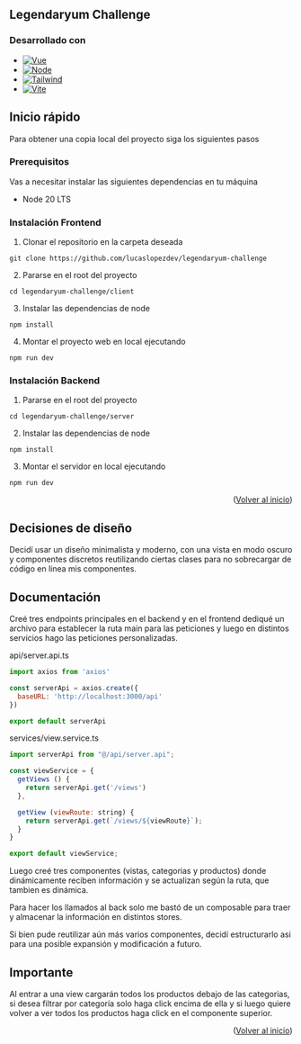 ## Legendaryum Challenge

### Desarrollado con

* [![Vue][Vue.js]][Vue-url]
* [![Node][Node]][Node-url]
* [![Tailwind][Tailwind]][Tailwind-url]
* [![Vite][Vite]][Vite-url]

## Inicio rápido

Para obtener una copia local del proyecto siga los siguientes pasos

### Prerequisitos

Vas a necesitar instalar las siguientes dependencias en tu máquina
*  Node 20 LTS

### Instalación Frontend

1. Clonar el repositorio en la carpeta deseada
```
git clone https://github.com/lucaslopezdev/legendaryum-challenge
```

2. Pararse en el root del proyecto
```
cd legendaryum-challenge/client
```

3. Instalar las dependencias de node
```
npm install
```

4. Montar el proyecto web en local ejecutando
```
npm run dev
```

### Instalación Backend

1. Pararse en el root del proyecto
```
cd legendaryum-challenge/server
```

2. Instalar las dependencias de node
```
npm install
```

3. Montar el servidor en local ejecutando
```
npm run dev
```

<p align="right">(<a href="#readme-top">Volver al inicio</a>)</p>

## Decisiones de diseño

Decidí usar un diseño minimalista y moderno, con una vista en modo oscuro y componentes discretos reutilizando ciertas clases para no sobrecargar de código en linea mis componentes.

## Documentación

Creé tres endpoints principales en el backend y en el frontend dediqué un archivo para establecer la ruta main para las peticiones y luego en distintos servicios hago las peticiones personalizadas.

api/server.api.ts
```javascript
import axios from 'axios'

const serverApi = axios.create({
  baseURL: 'http://localhost:3000/api'
})

export default serverApi
```
services/view.service.ts
```javascript
import serverApi from "@/api/server.api";

const viewService = {
  getViews () {
    return serverApi.get('/views')
  },

  getView (viewRoute: string) {
    return serverApi.get(`/views/${viewRoute}`);
  }
}

export default viewService;
```
Luego creé tres componentes (vistas, categorias y productos) donde dinámicamente reciben información y se actualizan según la ruta, que tambien es dinámica.

Para hacer los llamados al back solo me bastó de un composable para traer y almacenar la información en distintos stores.

Si bien pude reutilizar aún más varios componentes, decidí estructurarlo asi para una posible expansión y modificación a futuro.

## Importante

Al entrar a una view cargarán todos los productos debajo de las categorias, si desea filtrar por categoría solo haga click encima de ella y si luego quiere volver a ver todos los productos haga click en el componente superior.

<p align="right">(<a href="#readme-top">Volver al inicio</a>)</p>

[Vue.js]: https://img.shields.io/badge/Vue-3-42b883?style=for-the-badge&logo=vuedotjs&logoColor=4FC08D
[Vue-url]: https://vuejs.org/
[Node]: https://img.shields.io/badge/Node-20-026e00?style=for-the-badge&logo=nodedotjs&logoColor=026e00
[Node-url]: https://nodejs.org/en
[Tailwind]: https://img.shields.io/badge/Tailwind-3-1976d2?style=for-the-badge&logo=tailwindcss
[Tailwind-url]: https://tailwindcss.com/
[Vite]: https://img.shields.io/badge/Vite-yellow?style=for-the-badge&logo=vite
[Vite-url]: https://vitejs.dev/